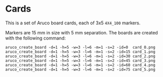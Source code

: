 # Cards

This is a set of Aruco board cards, each of 3x5 `4X4_100` markers.

Markers are 15 mm in size with 5 mm separation. The boards are created with the following command:

```{sh}
aruco_create_board -d=1 -h=5 -w=3 -l=6 -m=1 -s=2 -id=0  card_0.png
aruco_create_board -d=1 -h=5 -w=3 -l=6 -m=1 -s=2 -id=15 card_1.png
aruco_create_board -d=1 -h=5 -w=3 -l=6 -m=1 -s=2 -id=30 card_2.png
aruco_create_board -d=1 -h=5 -w=3 -l=6 -m=1 -s=2 -id=45 card_3.png
aruco_create_board -d=1 -h=5 -w=3 -l=6 -m=1 -s=2 -id=60 card_4.png
aruco_create_board -d=1 -h=5 -w=3 -l=6 -m=1 -s=2 -id=75 card_5.png
```
